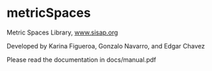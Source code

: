 # metricSpaces

Metric Spaces Library, www.sisap.org

Developed by Karina Figueroa, Gonzalo Navarro, and Edgar Chavez

Please read the documentation in docs/manual.pdf
